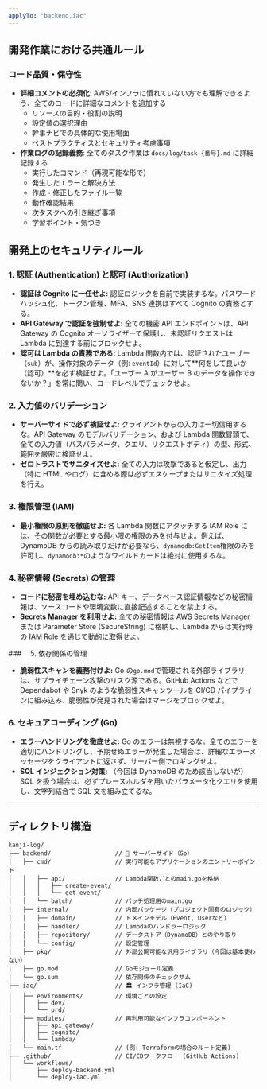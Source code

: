 ```yaml
---
applyTo: "backend,iac"
---
```


## 開発作業における共通ルール

### コード品質・保守性

- **詳細コメントの必須化**: AWS/インフラに慣れていない方でも理解できるよう、全てのコードに詳細なコメントを追加する
  - リソースの目的・役割の説明
  - 設定値の選択理由
  - 幹事ナビでの具体的な使用場面
  - ベストプラクティスとセキュリティ考慮事項
- **作業ログの記録義務**: 全てのタスク作業は `docs/log/task-{番号}.md` に詳細記録する
  - 実行したコマンド（再現可能な形で）
  - 発生したエラーと解決方法
  - 作成・修正したファイル一覧
  - 動作確認結果
  - 次タスクへの引き継ぎ事項
  - 学習ポイント・気づき

## 開発上のセキュリティルール

### 1\. 認証 (Authentication) と認可 (Authorization)

- **認証は Cognito に一任せよ:** 認証ロジックを自前で実装するな。パスワードハッシュ化、トークン管理、MFA、SNS 連携はすべて Cognito の責務とする。
- **API Gateway で認証を強制せよ:** 全ての機密 API エンドポイントは、API Gateway の Cognito オーソライザーで保護し、未認証リクエストは Lambda に到達する前にブロックせよ。
- **認可は Lambda の責務である:** Lambda 関数内では、認証されたユーザー（`sub`）が、操作対象のデータ（例: `eventId`）に対して\*\*何をして良いか（認可）\*\*を必ず検証せよ。「ユーザー A がユーザー B のデータを操作できないか？」を常に問い、コードレベルでチェックせよ。

### 2\. 入力値のバリデーション

- **サーバーサイドで必ず検証せよ:** クライアントからの入力は一切信用するな。API Gateway のモデルバリデーション、および Lambda 関数冒頭で、全ての入力値（パスパラメータ、クエリ、リクエストボディ）の型、形式、範囲を厳密に検証せよ。
- **ゼロトラストでサニタイズせよ:** 全ての入力は攻撃であると仮定し、出力（特に HTML やログ）に含める際は必ずエスケープまたはサニタイズ処理を行え。

### 3\. 権限管理 (IAM)

- **最小権限の原則を徹底せよ:** 各 Lambda 関数にアタッチする IAM Role には、その関数が必要とする最小限の権限のみを付与せよ。例えば、DynamoDB からの読み取りだけが必要なら、`dynamodb:GetItem`権限のみを許可し、`dynamodb:*`のようなワイルドカードは絶対に使用するな。

### 4\. 秘密情報 (Secrets) の管理

- **コードに秘密を埋め込むな:** API キー、データベース認証情報などの秘密情報は、ソースコードや環境変数に直接記述することを禁止する。
- **Secrets Manager を利用せよ:** 全ての秘密情報は AWS Secrets Manager または Parameter Store (SecureString) に格納し、Lambda からは実行時の IAM Role を通じて動的に取得せよ。

###　 5\. 依存関係の管理

- **脆弱性スキャンを義務付けよ:** Go の`go.mod`で管理される外部ライブラリは、サプライチェーン攻撃のリスク源である。GitHub Actions などで Dependabot や Snyk のような脆弱性スキャンツールを CI/CD パイプラインに組み込み、脆弱性が発見された場合はマージをブロックせよ。

### 6\. セキュアコーディング (Go)

- **エラーハンドリングを徹底せよ:** Go のエラーは無視するな。全てのエラーを適切にハンドリングし、予期せぬエラーが発生した場合は、詳細なエラーメッセージをクライアントに返さず、サーバー側でロギングせよ。
- **SQL インジェクション対策:** （今回は DynamoDB のため該当しないが）SQL を扱う場合は、必ずプレースホルダを用いたパラメータ化クエリを使用し、文字列結合で SQL 文を組み立てるな。

---

## ディレクトリ構造

```
kanji-log/
├── backend/                  // 🧠 サーバーサイド（Go）
│   ├── cmd/                  // 実行可能なアプリケーションのエントリーポイント
│   │   ├── api/              // Lambda関数ごとのmain.goを格納
│   │   │   ├── create-event/
│   │   │   └── get-event/
│   │   └── batch/            // バッチ処理用のmain.go
│   ├── internal/             // 内部パッケージ（プロジェクト固有のロジック）
│   │   ├── domain/           // ドメインモデル（Event, Userなど）
│   │   ├── handler/          // Lambdaのハンドラーロジック
│   │   ├── repository/       // データストア（DynamoDB）とのやり取り
│   │   └── config/           // 設定管理
│   ├── pkg/                  // 外部公開可能な汎用ライブラリ（今回は基本使わない）
│   ├── go.mod                // Goモジュール定義
│   └── go.sum                // 依存関係のチェックサム
├── iac/                      // 🏛️ インフラ管理 (IaC)
│   ├── environments/         // 環境ごとの設定
│   │   ├── dev/
│   │   └── prd/
│   ├── modules/              // 再利用可能なインフラコンポーネント
│   │   ├── api_gateway/
│   │   ├── cognito/
│   │   └── lambda/
│   └── main.tf               // (例: Terraformの場合のルート定義)
├── .github/                  // CI/CDワークフロー (GitHub Actions)
│   └── workflows/
│       ├── deploy-backend.yml
│       └── deploy-iac.yml
```
